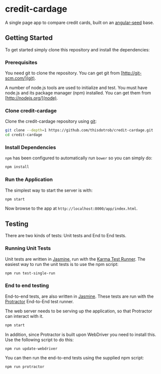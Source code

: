 # credit-cardage

A single page app to compare credit cards, built on an [angular-seed](angular-seed) base.


## Getting Started

To get started simply clone this repository and install the dependencies:

### Prerequisites

You need git to clone the repository. You can get git from
[http://git-scm.com/](git).

A number of node.js tools are used to initialize and test. You must have node.js and
its package manager (npm) installed. You can get them from [http://nodejs.org/](node).

### Clone credit-cardage

Clone the credit-cardage repository using [git][git]:

```bash
git clone --depth=1 https://github.com/thisdotrob/credit-cardage.git
cd credit-cardage
```

### Install Dependencies

 `npm` has been configured to automatically run `bower` so you can simply do:

```bash
npm install
```

### Run the Application

The simplest way to start the server is with:

```bash
npm start
```

Now browse to the app at `http://localhost:8000/app/index.html`.


## Testing

There are two kinds of tests: Unit tests and End to End tests.

### Running Unit Tests

Unit tests are written in [Jasmine][jasmine], run with the [Karma Test Runner][karma]. The easiest way to run the unit tests is to use the npm script:

```bash
npm run test-single-run
```

### End to end testing

End-to-end tests, are also written in [Jasmine][jasmine]. These tests
are run with the [Protractor][protractor] End-to-End test runner.  

The web server needs to be serving up the application, so that Protractor
can interact with it.

```bash
npm start
```

In addition, since Protractor is built upon WebDriver you need to install this.  Use the following script to do this:

```bash
npm run update-webdriver
```

You can then run the end-to-end tests using the supplied npm script:
```
npm run protractor
```

[angular-seed]: https://github.com/angular/angular-seed
[git]: http://git-scm.com/
[node]: http://nodejs.org
[protractor]: https://github.com/angular/protractor
[jasmine]: http://jasmine.github.io
[karma]: http://karma-runner.github.io
